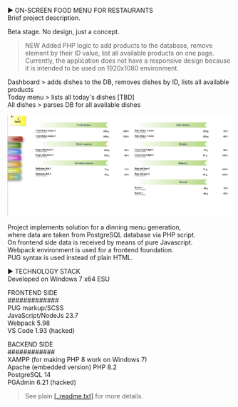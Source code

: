 ► ON-SCREEN FOOD MENU FOR RESTAURANTS  
 Brief project description.  

Beta stage. No design, just a concept.  

> NEW Added PHP logic to add products to the database, remove element by their ID value, list all available products on one page.  
Currently, the application does not have a responsive design because it is intended to be used on 1920x1080 environment.  

Dashboard > adds dishes to the DB, removes dishes by ID, lists all available products  
Today menu > lists all today's dishes [TBD]  
All dishes > parses DB for all available dishes  
 
![Food menu](src/assets/food-menu.png)

Project implements solution for a dinning menu generation,   
where data are taken from PostgreSQL database via PHP script.  
On frontend side data is received by means of pure Javascript.  
Webpack environment is used for a frontend foundation.  
PUG syntax is used instead of plain HTML.  
   
► TECHNOLOGY STACK  
Developed on Windows 7 x64 ESU  

FRONTEND SIDE  
#############  
PUG markup/SCSS  
JavaScript/NodeJs 23.7  
Webpack 5.98  
VS Code 1.93 (hacked)  

BACKEND SIDE  
############  
XAMPP (for making PHP 8 work on Windows 7)  
Apache (embedded version)
PHP 8.2  
PostgreSQL 14  
PGAdmin 6.21 (hacked)  

> See plain [[_readme.txt]](_readme.txt) for more details.
